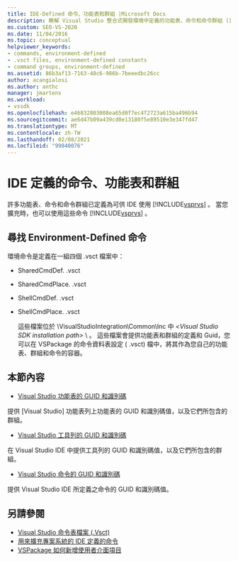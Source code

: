 ```yaml
---
title: IDE-Defined 命令、功能表和群組 |Microsoft Docs
description: 瞭解 Visual Studio 整合式開發環境中定義的功能表、命令和命令群組 (IDE) 。
ms.custom: SEO-VS-2020
ms.date: 11/04/2016
ms.topic: conceptual
helpviewer_keywords:
- commands, environment-defined
- .vsct files, environment-defined constants
- command groups, environment-defined
ms.assetid: 86b3af13-7163-48c6-986b-7beeedbc26cc
author: acangialosi
ms.author: anthc
manager: jmartens
ms.workload:
- vssdk
ms.openlocfilehash: e46832803008ea65d0f7ec4f2723a615ba496b94
ms.sourcegitcommit: ae6d47b09a439cd0e13180f5e89510e3e347fd47
ms.translationtype: MT
ms.contentlocale: zh-TW
ms.lasthandoff: 02/08/2021
ms.locfileid: "99840076"
---
```

# <a name="ide-defined-commands-menus-and-groups"></a>IDE 定義的命令、功能表和群組
許多功能表、命令和命令群組已定義為可供 IDE 使用 [!INCLUDE[vsprvs](../../code-quality/includes/vsprvs_md.md)] 。 當您擴充時，也可以使用這些命令 [!INCLUDE[vsprvs](../../code-quality/includes/vsprvs_md.md)] 。

## <a name="finding-environment-defined-commands"></a>尋找 Environment-Defined 命令
 環境命令是定義在一組四個 .vsct 檔案中：

- SharedCmdDef. .vsct

- SharedCmdPlace. .vsct

- ShellCmdDef. .vsct

- ShellCmdPlace. .vsct

  這些檔案位於 \VisualStudioIntegration\Common\Inc 中 *\<Visual Studio SDK installation path>* \\ 。 這些檔案會提供功能表和群組的定義和 Guid，您可以在 VSPackage 的命令資料表設定 ( .vsct) 檔中，將其作為您自己的功能表、群組和命令的容器。

## <a name="in-this-section"></a>本節內容
- [Visual Studio 功能表的 GUID 和識別碼](../../extensibility/internals/guids-and-ids-of-visual-studio-menus.md)

 提供 [Visual Studio] 功能表列上功能表的 GUID 和識別碼值，以及它們所包含的群組。

- [Visual Studio 工具列的 GUID 和識別碼](../../extensibility/internals/guids-and-ids-of-visual-studio-toolbars.md)

 在 Visual Studio IDE 中提供工具列的 GUID 和識別碼值，以及它們所包含的群組。

- [Visual Studio 命令的 GUID 和識別碼](../../extensibility/internals/guids-and-ids-of-visual-studio-commands.md)

 提供 Visual Studio IDE 所定義之命令的 GUID 和識別碼值。

## <a name="see-also"></a>另請參閱
- [Visual Studio 命令表檔案 (.Vsct)](../../extensibility/internals/visual-studio-command-table-dot-vsct-files.md)
- [用來擴充專案系統的 IDE 定義的命令](../../extensibility/internals/ide-defined-commands-for-extending-project-systems.md)
- [VSPackage 如何新增使用者介面項目](../../extensibility/internals/how-vspackages-add-user-interface-elements.md)
